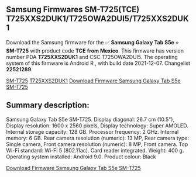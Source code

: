 <h2>Samsung Firmwares SM-T725(TCE) T725XXS2DUK1/T725OWA2DUI5/T725XXS2DUK1</h2>
Download the Samsung firmware for the ✅ <strong>Samsung Galaxy Tab S5e </strong> ⭐ <strong>SM-T725</strong> with product code <strong>TCE</strong> <strong> from Mexico</strong>. This firmware has version number PDA <strong>T725XXS2DUK1</strong> and CSC T725OWA2DUI5. The operating system of this firmware is Android R , with build date 2021-12-07. Changelist <strong>22521289</strong>.


[SM-T725](https://samfirm.shop/samsung/model/SM-T725)
[T725XXS2DUK1](https://samfirm.shop/samsung/pda/T725XXS2DUK1)
[Download Firmware Samsung Galaxy Tab S5e SM-T725](https://samfirm.shop/samsung/firmware/481119)
<h2>Summary description:</h2>
<p>Samsung Galaxy Tab S5e SM-T725. Display diagonal: 26.7 cm (10.5"), Display resolution: 1600 x 2560 pixels, Display technology: Super AMOLED. Internal storage capacity: 128 GB. Processor frequency: 2 GHz. Internal memory: 6 GB. Rear camera resolution (numeric): 13 MP, Rear camera type: Single camera, Front camera resolution (numeric): 8 MP, Front camera. Top Wi-Fi standard: Wi-Fi 5 (802.11ac). Card reader integrated. Weight: 400 g. Operating system installed: Android 9.0. Product colour: Black</p>


[Download Firmware Samsung Galaxy Tab S5e SM-T725](https://samfirm.shop/samsung/firmware/481119)
